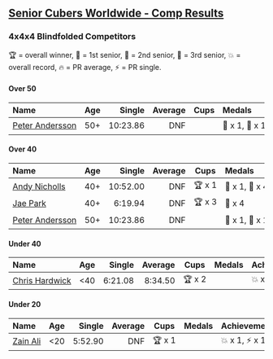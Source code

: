 <style>table {white-space: nowrap;}</style>

## [Senior Cubers Worldwide - Comp Results](/scw-comp/results/)
### 4x4x4 Blindfolded Competitors

🏆 = overall winner, 🥇 = 1st senior, 🥈 = 2nd senior, 🥉 = 3rd senior, 💥 = overall record, 🔥 = PR average, ⚡ = PR single.

#### Over 50

| Name | Age | Single | Average | Cups | Medals | Achievements |
| :-- | :--: | --: | --: | :--: | :-- | :-- |
| [Peter Andersson](../../persons/peter_andersson/444bf.md) | 50+ | 10:23.86 | DNF |  | 🥇 x 1, 🥈 x 1 | 💥 x 2, ⚡ x 2 |

#### Over 40

| Name | Age | Single | Average | Cups | Medals | Achievements |
| :-- | :--: | --: | --: | :--: | :-- | :-- |
| [Andy Nicholls](../../persons/andy_nicholls/444bf.md) | 40+ | 10:52.00 | DNF | 🏆 x 1 | 🥇 x 1, 🥈 x 4 | ⚡ x 1 |
| [Jae Park](../../persons/jae_park/444bf.md) | 40+ | 6:19.94 | DNF | 🏆 x 3 | 🥇 x 4 | 💥 x 1, ⚡ x 1 |
| [Peter Andersson](../../persons/peter_andersson/444bf.md) | 50+ | 10:23.86 | DNF |  | 🥇 x 1, 🥈 x 1 | 💥 x 2, ⚡ x 2 |

#### Under 40

| Name | Age | Single | Average | Cups | Medals | Achievements |
| :-- | :--: | --: | --: | :--: | :-- | :-- |
| [Chris Hardwick](../../persons/chris_hardwick/444bf.md) | <40 | 6:21.08 | 8:34.50 | 🏆 x 2 |  | 💥 x 1, 🔥 x 1, ⚡ x 2 |

#### Under 20

| Name | Age | Single | Average | Cups | Medals | Achievements |
| :-- | :--: | --: | --: | :--: | :-- | :-- |
| [Zain Ali](../../persons/zain_ali/444bf.md) | <20 | 5:52.90 | DNF | 🏆 x 1 |  | 💥 x 1, ⚡ x 1 |


<!-- Global site tag (gtag.js) - Google Analytics -->
<script async src="https://www.googletagmanager.com/gtag/js?id=UA-86348435-3"></script>
<script>window.dataLayer = window.dataLayer || []; function gtag() {dataLayer.push(arguments);} gtag('js', new Date()); gtag('config', 'UA-86348435-3');</script>
